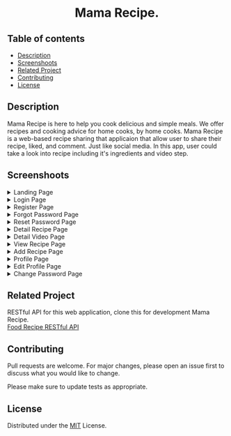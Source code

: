 <h1 align="center">Mama Recipe.</h1>

## Table of contents
- [Description](#Description)
- [Screenshoots](#Screenshoot)
- [Related Project](#Related-Project)
- [Contributing](#Contributing)
- [License](#License)


## Description
Mama Recipe is here to help you cook delicious and simple meals. We offer recipes and cooking advice for home cooks, by home cooks. Mama Recipe is a web-based recipe sharing that applicaion that allow user to share their recipe, liked, and comment. Just like social media. In this app, user could take a look into recipe including it's ingredients and video step.

## Screenshoots
<details>
  <summary>
    Landing Page
  </summary>
<img src="screenshoots/Landing Page - Desktop.png" alt="Landing Page" />
</details>

<details>
  <summary>
    Login Page
  </summary>
<img src="screenshoots/Login Page - Desktop.png" alt="Login Page" />
</details>

<details>
  <summary>
    Register Page
  </summary>
<img src="screenshoots/Register Page - Desktop.png" alt="Register Page" />
</details>

<details>
  <summary>
    Forgot Password Page
  </summary>
<img src="screenshoots/Forgot Password Page - Desktop.png" alt="Register Page" />
</details>

<details>
  <summary>
    Reset Password Page
  </summary>
<img src="screenshoots/Reset Password Page - Desktop.png" alt="Register Page" />
</details>

<details>
  <summary>
    Detail Recipe Page
  </summary>
<img src="screenshoots/Detail Recipe Page - Desktop.png" alt="Detail Recipe Page" />
</details>

<details>
  <summary>
    Detail Video Page
  </summary>
<img src="screenshoots/Detail Video Page - Desktop.png" alt="Detail Video Page" />
</details>

<details>
  <summary>
    View Recipe Page
  </summary>
<img src="screenshoots/List Recipe Page - Desktop.png" alt="View Recipe Page" />
</details>

<details>
  <summary>
    Add Recipe Page
  </summary>
<img src="screenshoots/Add Recipe Page - Desktop.png" alt="Add Recipe Page" />
</details>

<details>
  <summary>
    Profile Page
  </summary>
<img src="screenshoots/Profile Page - Desktop.png" alt="Profile Page" />
</details>

<details>
  <summary>
    Edit Profile Page
  </summary>
<img src="screenshoots/Edit Profile Page - Desktop.png" alt="Profile Page" />
</details>

<details>
  <summary>
    Change Password Page
  </summary>
<img src="screenshoots/Change Password Page - Desktop.png" alt="Profile Page" />
</details>

## Related Project
RESTful API for this web application, clone this for development Mama Recipe.\
[Food Recipe RESTful API](https://github.com/altrawan/food-recipe-api)

## Contributing
Pull requests are welcome. For major changes, please open an issue first to discuss what you would like to change.

Please make sure to update tests as appropriate.

## License
Distributed under the [MIT](/LICENSE) License.
